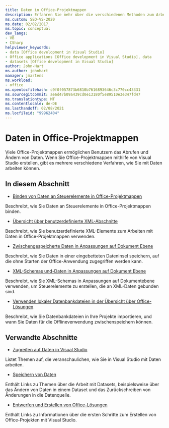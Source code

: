 ```yaml
---
title: Daten in Office-Projektmappen
description: Erfahren Sie mehr über die verschiedenen Methoden zum Arbeiten mit Daten, wenn Sie Microsoft Office Lösungen mithilfe von Visual Studio erstellen.
ms.custom: SEO-VS-2020
ms.date: 02/02/2017
ms.topic: conceptual
dev_langs:
- VB
- CSharp
helpviewer_keywords:
- data [Office development in Visual Studio]
- Office applications [Office development in Visual Studio], data
- datasets [Office development in Visual Studio]
author: John-Hart
ms.author: johnhart
manager: jmartens
ms.workload:
- office
ms.openlocfilehash: c9f0f057873b6810b7616893646c3c770cc43331
ms.sourcegitcommit: ae6d47b09a439cd0e13180f5e89510e3e347fd47
ms.translationtype: MT
ms.contentlocale: de-DE
ms.lasthandoff: 02/08/2021
ms.locfileid: "99962404"
---
```

# <a name="data-in-office-solutions"></a>Daten in Office-Projektmappen
  Viele Office-Projektmappen ermöglichen Benutzern das Abrufen und Ändern von Daten. Wenn Sie Office-Projektmappen mithilfe von Visual Studio erstellen, gibt es mehrere verschiedene Verfahren, wie Sie mit Daten arbeiten können.

## <a name="in-this-section"></a>In diesem Abschnitt
- [Binden von Daten an Steuerelemente in Office-Projektmappen](../vsto/binding-data-to-controls-in-office-solutions.md)

 Beschreibt, wie Sie Daten an Steuerelemente in Office-Projektmappen binden.

- [Übersicht über benutzerdefinierte XML-Abschnitte](../vsto/custom-xml-parts-overview.md)

 Beschreibt, wie Sie benutzerdefinierte XML-Elemente zum Arbeiten mit Daten in Office-Projektmappen verwenden.

- [Zwischengespeicherte Daten in Anpassungen auf Dokument Ebene](../vsto/cached-data-in-document-level-customizations.md)

 Beschreibt, wie Sie Daten in einer eingebetteten Dateninsel speichern, auf die ohne Starten der Office-Anwendung zugegriffen werden kann.

- [XML-Schemas und-Daten in Anpassungen auf Dokument Ebene](../vsto/xml-schemas-and-data-in-document-level-customizations.md)

 Beschreibt, wie Sie XML-Schemas in Anpassungen auf Dokumentebene verwenden, um Steuerelemente zu erstellen, die an XML-Daten gebunden sind.

- [Verwenden lokaler Datenbankdateien in der Übersicht über Office-Lösungen](../vsto/using-local-database-files-in-office-solutions-overview.md)

 Beschreibt, wie Sie Datenbankdateien in Ihre Projekte importieren, und wann Sie Daten für die Offlineverwendung zwischenspeichern können.

## <a name="related-sections"></a>Verwandte Abschnitte
- [Zugreifen auf Daten in Visual Studio](../data-tools/accessing-data-in-visual-studio.md)

 Listet Themen auf, die veranschaulichen, wie Sie in Visual Studio mit Daten arbeiten.

- [Speichern von Daten](../data-tools/save-data-back-to-the-database.md)

 Enthält Links zu Themen über die Arbeit mit Datasets, beispielsweise über das Ändern von Daten in einem Dataset und das Zurückschreiben von Änderungen in die Datenquelle.

- [Entwerfen und Erstellen von Office-Lösungen](../vsto/designing-and-creating-office-solutions.md)

 Enthält Links zu Informationen über die ersten Schritte zum Erstellen von Office-Projekten mit Visual Studio.
